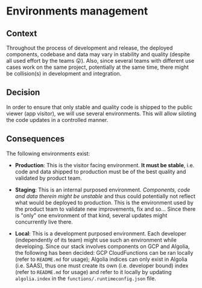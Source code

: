 # Environments management

## Context

Throughout the process of development and release, the deployed components, codebase and data may vary in stability and quality (despite all used effort by the teams 😛). Also, since several teams with different use cases work on the same project, potentially at the same time, there might be collision(s) in development and integration.

## Decision

In order to ensure that only stable and quality code is shipped to the public viewer (app visitor), we will use several environments. This will allow siloting the code updates in a controlled manner.

## Consequences

The following environments exist:

- **Production**: This is the visitor facing environment. **It must be stable**, i.e. code and data shipped to production must be of the best quality and validated by product team.

- **Staging**: This is an internal purposed environment. *Components, code and data therein might be unstable* and thus could potentially not reflect what would be deployed to production. This is the environment used by the product team to validate new improvements, fix and so... Since there is "only" one environment of that kind, several updates might concurrently live there.

- **Local**: This is a development purposed environment. Each developer (independently of its team) might use such an environment while developing. Since our stack involves components on GCP and Algolia, the following has been decided: GCP CloudFunctions can be ran locally (refer to `README.md` for usage); Algolia indices can only exist in Algolia (i.e. SAAS), thus one must create its own (i.e. developer bound) index (refer to `README.md` for usage) and refer to it locally by updating `algolia.index` in the `functions/.runtimeconfig.json` file.
